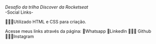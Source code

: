 *Desafio da trilha Discover da Rocketseat*<br>
            -Social Links-

👩🏻‍💻Utilizado HTML e CSS para criação.

Acesse meus links através da página:
            📲Whatsapp
            🚀LinkedIn
            💁🏻‍♀️ Github
            👩🏻‍🦱Instagram
